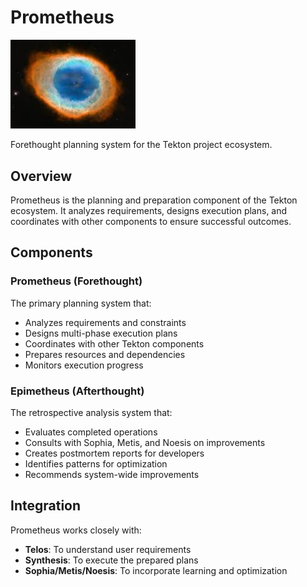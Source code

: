 # Prometheus

<img src="images/icon.jpg" alt="Prometheus Nebula Icon" width="200"/>

Forethought planning system for the Tekton project ecosystem.

## Overview

Prometheus is the planning and preparation component of the Tekton ecosystem. It analyzes requirements, designs execution plans, and coordinates with other components to ensure successful outcomes.

## Components

### Prometheus (Forethought)

The primary planning system that:
- Analyzes requirements and constraints
- Designs multi-phase execution plans
- Coordinates with other Tekton components
- Prepares resources and dependencies
- Monitors execution progress

### Epimetheus (Afterthought)

The retrospective analysis system that:
- Evaluates completed operations
- Consults with Sophia, Metis, and Noesis on improvements
- Creates postmortem reports for developers
- Identifies patterns for optimization
- Recommends system-wide improvements

## Integration

Prometheus works closely with:
- **Telos**: To understand user requirements
- **Synthesis**: To execute the prepared plans
- **Sophia/Metis/Noesis**: To incorporate learning and optimization
